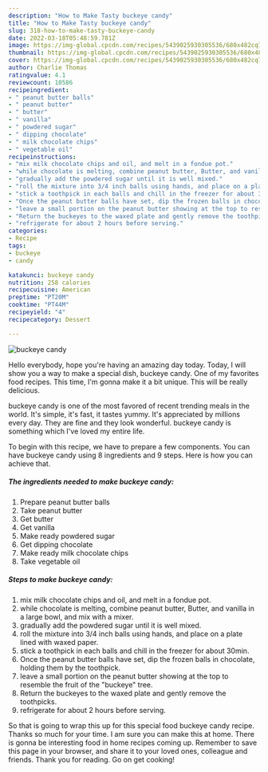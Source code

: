 ```yaml
---
description: "How to Make Tasty buckeye candy"
title: "How to Make Tasty buckeye candy"
slug: 318-how-to-make-tasty-buckeye-candy
date: 2022-03-18T05:48:59.781Z
image: https://img-global.cpcdn.com/recipes/5439025930305536/680x482cq70/buckeye-candy-recipe-main-photo.jpg
thumbnail: https://img-global.cpcdn.com/recipes/5439025930305536/680x482cq70/buckeye-candy-recipe-main-photo.jpg
cover: https://img-global.cpcdn.com/recipes/5439025930305536/680x482cq70/buckeye-candy-recipe-main-photo.jpg
author: Charlie Thomas
ratingvalue: 4.1
reviewcount: 10586
recipeingredient:
- " peanut butter balls"
- " peanut butter"
- " butter"
- " vanilla"
- " powdered sugar"
- " dipping chocolate"
- " milk chocolate chips"
- " vegetable oil"
recipeinstructions:
- "mix milk chocolate chips and oil, and melt in a fondue pot."
- "while chocolate is melting, combine peanut butter, Butter, and vanilla in a large bowl, and mix with a mixer."
- "gradually add the powdered sugar until it is well mixed."
- "roll the mixture into 3/4 inch balls using hands, and place on a plate lined with waxed paper."
- "stick a toothpick in each balls and chill in the freezer for about 30min."
- "Once the peanut butter balls have set, dip the frozen balls in chocolate, holding them by the toothpick."
- "leave a small portion on the peanut butter showing at the top to resemble the fruit of the &#34;buckeye&#34; tree."
- "Return the buckeyes to the waxed plate and gently remove the toothpicks."
- "refrigerate for about 2 hours before serving."
categories:
- Recipe
tags:
- buckeye
- candy

katakunci: buckeye candy 
nutrition: 258 calories
recipecuisine: American
preptime: "PT20M"
cooktime: "PT44M"
recipeyield: "4"
recipecategory: Dessert

---
```



![buckeye candy](https://img-global.cpcdn.com/recipes/5439025930305536/680x482cq70/buckeye-candy-recipe-main-photo.jpg)

Hello everybody, hope you're having an amazing day today. Today, I will show you a way to make a special dish, buckeye candy. One of my favorites food recipes. This time, I'm gonna make it a bit unique. This will be really delicious.

buckeye candy is one of the most favored of recent trending meals in the world. It's simple, it's fast, it tastes yummy. It's appreciated by millions every day. They are fine and they look wonderful. buckeye candy is something which I've loved my entire life.




To begin with this recipe, we have to prepare a few components. You can have buckeye candy using 8 ingredients and 9 steps. Here is how you can achieve that.

<!--inarticleads1-->

##### The ingredients needed to make buckeye candy:

1. Prepare  peanut butter balls
1. Take  peanut butter
1. Get  butter
1. Get  vanilla
1. Make ready  powdered sugar
1. Get  dipping chocolate
1. Make ready  milk chocolate chips
1. Take  vegetable oil




<!--inarticleads2-->

##### Steps to make buckeye candy:

1. mix milk chocolate chips and oil, and melt in a fondue pot.
1. while chocolate is melting, combine peanut butter, Butter, and vanilla in a large bowl, and mix with a mixer.
1. gradually add the powdered sugar until it is well mixed.
1. roll the mixture into 3/4 inch balls using hands, and place on a plate lined with waxed paper.
1. stick a toothpick in each balls and chill in the freezer for about 30min.
1. Once the peanut butter balls have set, dip the frozen balls in chocolate, holding them by the toothpick.
1. leave a small portion on the peanut butter showing at the top to resemble the fruit of the &#34;buckeye&#34; tree.
1. Return the buckeyes to the waxed plate and gently remove the toothpicks.
1. refrigerate for about 2 hours before serving.




So that is going to wrap this up for this special food buckeye candy recipe. Thanks so much for your time. I am sure you can make this at home. There is gonna be interesting food in home recipes coming up. Remember to save this page in your browser, and share it to your loved ones, colleague and friends. Thank you for reading. Go on get cooking!
